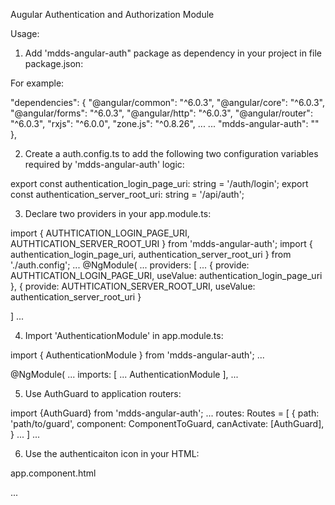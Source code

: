 Augular Authentication and Authorization Module

Usage:
1. Add 'mdds-angular-auth" package as dependency in your project in file package.json:

For example:

  "dependencies": {
    "@angular/common": "^6.0.3",
    "@angular/core": "^6.0.3",
    "@angular/forms": "^6.0.3",
    "@angular/http": "^6.0.3",
    "@angular/router": "^6.0.3",
    "rxjs": "^6.0.0",
    "zone.js": "^0.8.26",
    ...
    ...
    "mdds-angular-auth": "<version>"
  },

2. Create a auth.config.ts to add the following two configuration variables required by 'mdds-angular-auth' logic:

export const authentication_login_page_uri: string = '/auth/login';
export const authentication_server_root_uri: string = '/api/auth';


3. Declare two providers in your app.module.ts:

  import { AUTHTICATION_LOGIN_PAGE_URI, AUTHTICATION_SERVER_ROOT_URI } from 'mdds-angular-auth';
  import { authentication_login_page_uri, authentication_server_root_uri } from './auth.config';
  ...
  @NgModule(
  ...
  providers: [
    ...
    { provide: AUTHTICATION_LOGIN_PAGE_URI, useValue: authentication_login_page_uri },
    { provide: AUTHTICATION_SERVER_ROOT_URI, useValue: authentication_server_root_uri }

  ]
  ...

4. Import 'AuthenticationModule' in app.module.ts:

  import { AuthenticationModule } from 'mdds-angular-auth';
  ...

  @NgModule(
  ...
  imports: [
    ...
    AuthenticationModule
  ],
  ...

5. Use AuthGuard to application routers:

  import {AuthGuard} from 'mdds-angular-auth';
  ...
  routes: Routes = [
    {
      path: 'path/to/guard', 
      component: ComponentToGuard,
      canActivate: [AuthGuard],
    }
    ... 
  ]
  ...

6. Use the authenticaiton icon in your HTML:

  app.component.html

  <div class="header">
    ...
    <div style="display: inline-block; width: 6rem" align="center">
        <app-auth-icon></app-auth-icon>
    </div>
  </div>
